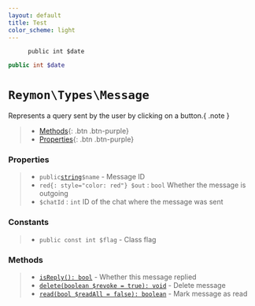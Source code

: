 ```yaml
---
layout: default
title: Test
color_scheme: light
---
```


<figure class="highlight">
<code><pre><span class="nb">public</span>&nbsp;<span class="s1">int</span>&nbsp;<span class="k">$date</span></pre></code>
</figure>

```php
public int $date
```

<h1><code>Reymon\Types\Message</code></h1>

Represents a query sent by the user by clicking on a button.{ .note }

> - [Methods](#Methods){: .btn .btn-purple}
> - [Properties](#Properties){: .btn .btn-purple}

### Properties
> - `public`[`string`](#felan)`$name` - Message ID
> - `red{: style="color: red"} $out` : `bool` Whether the message is outgoing
> - `$chatId` : `int` ID of the chat where the message was sent

### Constants
> - `public const int $flag` - Class flag

### Methods
> - [`isReply(): bool`](#felan) - Whether this message replied
> - [`delete(boolean $revoke = true): void`](#felan) - Delete message
> - [`read(bool $readAll = false): boolean`](#felan) - Mark message as read
